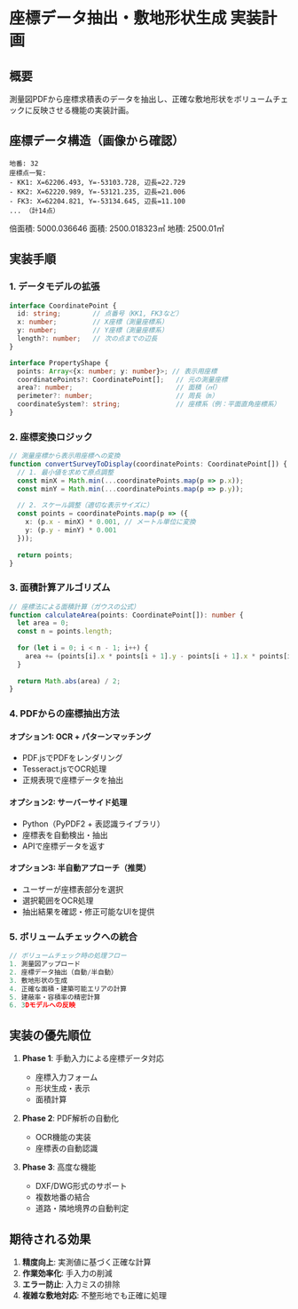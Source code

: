 # 座標データ抽出・敷地形状生成 実装計画

## 概要
測量図PDFから座標求積表のデータを抽出し、正確な敷地形状をボリュームチェックに反映させる機能の実装計画。

## 座標データ構造（画像から確認）
```
地番: 32
座標点一覧:
- KK1: X=62206.493, Y=-53103.728, 辺長=22.729
- KK2: X=62220.989, Y=-53121.235, 辺長=21.006
- FK3: X=62204.821, Y=-53134.645, 辺長=11.100
... （計14点）
```

倍面積: 5000.036646
面積: 2500.018323㎡
地積: 2500.01㎡

## 実装手順

### 1. データモデルの拡張
```typescript
interface CoordinatePoint {
  id: string;        // 点番号（KK1, FK3など）
  x: number;         // X座標（測量座標系）
  y: number;         // Y座標（測量座標系）
  length?: number;   // 次の点までの辺長
}

interface PropertyShape {
  points: Array<{x: number; y: number}>; // 表示用座標
  coordinatePoints?: CoordinatePoint[];   // 元の測量座標
  area?: number;                          // 面積（㎡）
  perimeter?: number;                     // 周長（m）
  coordinateSystem?: string;              // 座標系（例：平面直角座標系）
}
```

### 2. 座標変換ロジック
```typescript
// 測量座標から表示用座標への変換
function convertSurveyToDisplay(coordinatePoints: CoordinatePoint[]) {
  // 1. 最小値を求めて原点調整
  const minX = Math.min(...coordinatePoints.map(p => p.x));
  const minY = Math.min(...coordinatePoints.map(p => p.y));
  
  // 2. スケール調整（適切な表示サイズに）
  const points = coordinatePoints.map(p => ({
    x: (p.x - minX) * 0.001, // メートル単位に変換
    y: (p.y - minY) * 0.001
  }));
  
  return points;
}
```

### 3. 面積計算アルゴリズム
```typescript
// 座標法による面積計算（ガウスの公式）
function calculateArea(points: CoordinatePoint[]): number {
  let area = 0;
  const n = points.length;
  
  for (let i = 0; i < n - 1; i++) {
    area += (points[i].x * points[i + 1].y - points[i + 1].x * points[i].y);
  }
  
  return Math.abs(area) / 2;
}
```

### 4. PDFからの座標抽出方法

#### オプション1: OCR + パターンマッチング
- PDF.jsでPDFをレンダリング
- Tesseract.jsでOCR処理
- 正規表現で座標データを抽出

#### オプション2: サーバーサイド処理
- Python（PyPDF2 + 表認識ライブラリ）
- 座標表を自動検出・抽出
- APIで座標データを返す

#### オプション3: 半自動アプローチ（推奨）
- ユーザーが座標表部分を選択
- 選択範囲をOCR処理
- 抽出結果を確認・修正可能なUIを提供

### 5. ボリュームチェックへの統合

```typescript
// ボリュームチェック時の処理フロー
1. 測量図アップロード
2. 座標データ抽出（自動/半自動）
3. 敷地形状の生成
4. 正確な面積・建築可能エリアの計算
5. 建蔽率・容積率の精密計算
6. 3Dモデルへの反映
```

## 実装の優先順位

1. **Phase 1**: 手動入力による座標データ対応
   - 座標入力フォーム
   - 形状生成・表示
   - 面積計算

2. **Phase 2**: PDF解析の自動化
   - OCR機能の実装
   - 座標表の自動認識

3. **Phase 3**: 高度な機能
   - DXF/DWG形式のサポート
   - 複数地番の結合
   - 道路・隣地境界の自動判定

## 期待される効果

1. **精度向上**: 実測値に基づく正確な計算
2. **作業効率化**: 手入力の削減
3. **エラー防止**: 入力ミスの排除
4. **複雑な敷地対応**: 不整形地でも正確に処理